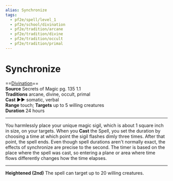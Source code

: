 ```yaml
---
alias: Synchronize
tags:
  - pf2e/spell/level_1
  - pf2e/school/divination
  - pf2e/tradition/arcane
  - pf2e/tradition/divine
  - pf2e/tradition/occult
  - pf2e/tradition/primal
---
```


# Synchronize

==[Divination](../../../Traits/Divination.md)==  
__Source__ Secrets of Magic pg. 135 1.1  
**Traditions** arcane, divine, occult, primal  
**Cast** ►► somatic, verbal  
**Range** touch; **Targets** up to 5 willing creatures  
**Duration** 24 hours

---

You harmlessly place your unique magic sigil, which is about 1 square inch in size, on your targets. When you **Cast** the Spell, you set the duration by choosing a time at which point the sigil flashes dimly three times. After that point, the spell ends. Even though spell durations aren't normally exact, the effects of synchronize are precise to the second. The timer is based on the place where the spell was cast, so entering a plane or area where time flows differently changes how the time elapses.

<hr>

**Heightened (2nd)** The spell can target up to 20 willing creatures.

